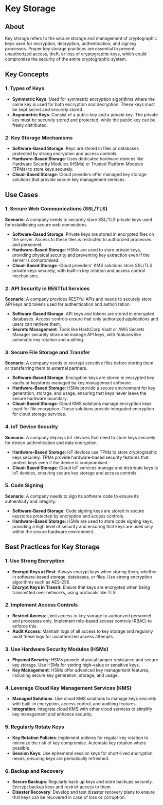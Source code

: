 # Key Storage

## About

Key storage refers to the secure storage and management of cryptographic keys used for encryption, decryption, authentication, and signing processes. Proper key storage practices are essential to prevent unauthorized access, theft, or loss of cryptographic keys, which could compromise the security of the entire cryptographic system.

## **Key Concepts**

### **1. Types of Keys**

* **Symmetric Keys**: Used for symmetric encryption algorithms where the same key is used for both encryption and decryption. These keys must be kept secret and securely stored.
* **Asymmetric Keys**: Consist of a public key and a private key. The private key must be securely stored and protected, while the public key can be freely distributed.

### **2. Key Storage Mechanisms**

* **Software-Based Storage**: Keys are stored in files or databases protected by strong encryption and access controls.
* **Hardware-Based Storage**: Uses dedicated hardware devices like Hardware Security Modules (HSMs) or Trusted Platform Modules (TPMs) to store keys securely.
* **Cloud-Based Storage**: Cloud providers offer managed key storage solutions that provide secure key management services.

## Use Cases

### **1. Secure Web Communications (SSL/TLS)**

**Scenario**: A company needs to securely store SSL/TLS private keys used for establishing secure web connections.

* **Software-Based Storage**: Private keys are stored in encrypted files on the server. Access to these files is restricted to authorized processes and personnel.
* **Hardware-Based Storage**: HSMs are used to store private keys, providing physical security and preventing key extraction even if the server is compromised.
* **Cloud-Based Storage**: Cloud providers' KMS solutions store SSL/TLS private keys securely, with built-in key rotation and access control mechanisms.

### **2. API Security in RESTful Services**

**Scenario**: A company provides RESTful APIs and needs to securely store API keys and tokens used for authentication and authorization.

* **Software-Based Storage**: API keys and tokens are stored in encrypted databases. Access controls ensure that only authorized applications and users can retrieve them.
* **Secrets Management**: Tools like HashiCorp Vault or AWS Secrets Manager securely store and manage API keys, with features like automatic key rotation and auditing.

### **3. Secure File Storage and Transfer**

**Scenario**: A company needs to encrypt sensitive files before storing them or transferring them to external partners.

* **Software-Based Storage**: Encryption keys are stored in encrypted key vaults or keystores managed by key management software.
* **Hardware-Based Storage**: HSMs provide a secure environment for key generation, storage, and usage, ensuring that keys never leave the secure hardware boundary.
* **Cloud-Based Storage**: Cloud KMS solutions manage encryption keys used for file encryption. These solutions provide integrated encryption for cloud storage services.

### **4. IoT Device Security**

**Scenario**: A company deploys IoT devices that need to store keys securely for device authentication and data encryption.

* **Hardware-Based Storage**: IoT devices use TPMs to store cryptographic keys securely. TPMs provide hardware-based security features that protect keys even if the device is compromised.
* **Cloud-Based Storage**: Cloud IoT services manage and distribute keys to IoT devices, ensuring secure key storage and access controls.

### **5. Code Signing**

**Scenario**: A company needs to sign its software code to ensure its authenticity and integrity.

* **Software-Based Storage**: Code signing keys are stored in secure keystores protected by encryption and access controls.
* **Hardware-Based Storage**: HSMs are used to store code signing keys, providing a high level of security and ensuring that keys are used only within the secure hardware environment.

## **Best Practices for Key Storage**

### **1. Use Strong Encryption**

* **Encrypt Keys at Rest**: Always encrypt keys when storing them, whether in software-based storage, databases, or files. Use strong encryption algorithms such as AES-256.
* **Encrypt Keys in Transit**: Ensure that keys are encrypted when being transmitted over networks, using protocols like TLS.

### **2. Implement Access Controls**

* **Restrict Access**: Limit access to key storage to authorized personnel and processes only. Implement role-based access controls (RBAC) to enforce this.
* **Audit Access**: Maintain logs of all access to key storage and regularly audit these logs for unauthorized access attempts.

### **3. Use Hardware Security Modules (HSMs)**

* **Physical Security**: HSMs provide physical tamper resistance and secure key storage. Use HSMs for storing high-value or sensitive keys.
* **Key Management**: HSMs offer advanced key management features, including secure key generation, storage, and usage.

### **4. Leverage Cloud Key Management Services (KMS)**

* **Managed Solutions**: Use cloud KMS solutions to manage keys securely with built-in encryption, access control, and auditing features.
* **Integration**: Integrate cloud KMS with other cloud services to simplify key management and enhance security.

### **5. Regularly Rotate Keys**

* **Key Rotation Policies**: Implement policies for regular key rotation to minimize the risk of key compromise. Automate key rotation where possible.
* **Session Keys**: Use ephemeral session keys for short-lived encryption needs, ensuring keys are periodically refreshed.

### **6. Backup and Recovery**

* **Secure Backups**: Regularly back up keys and store backups securely. Encrypt backup keys and restrict access to them.
* **Disaster Recovery**: Develop and test disaster recovery plans to ensure that keys can be recovered in case of loss or corruption.

